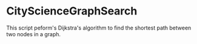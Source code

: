 # CityScienceGraphSearch
This script peform's Dijkstra's algorithm to find the shortest path between two nodes in a graph.
